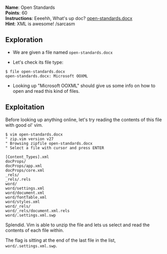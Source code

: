 **Name**: Open Standards  
**Points**: 60  
**Instructions**: Eeeehh, What's up doc? [open-standards.docx](https://challenges.runesec.com/static/c68401da5ae9654afb286440dfa9a40f/open-standards.docx)  
**Hint**: XML is awesome! /sarcasm

## Exploration

- We are given a file named `open-standards.docx`

- Let's check its file type:
```
$ file open-standards.docx
open-standards.docx: Microsoft OOXML
```

- Looking up "Microsoft OOXML" should give us some info on how to open and read this kind of files.

## Exploitation

Before looking up anything online, let's try reading the contents of this file with good ol' vim.

```
$ vim open-standards.docx
" zip.vim version v27
" Browsing zipfile open-standards.docx
" Select a file with cursor and press ENTER

[Content_Types].xml
docProps/
docProps/app.xml
docProps/core.xml
_rels/
_rels/.rels
word/
word/settings.xml
word/document.xml
word/fontTable.xml
word/styles.xml
word/_rels/
word/_rels/document.xml.rels
word/.settings.xml.swp
```

Splendid. Vim is able to unzip the file and lets us select and read the contents of each file within.  

The flag is sitting at the end of the last file in the list, `word/.settings.xml.swp`.
